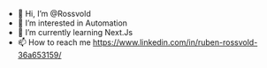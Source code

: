 - 👋 Hi, I’m @Rossvold
- 👀 I’m interested in Automation
- 🌱 I’m currently learning Next.Js
- 📫 How to reach me https://www.linkedin.com/in/ruben-rossvold-36a653159/
